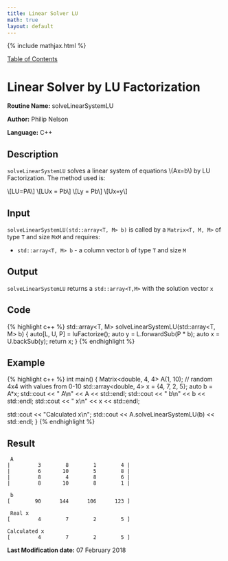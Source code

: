 ```yaml
---
title: Linear Solver LU
math: true
layout: default
---
```


{% include mathjax.html %}

<a href="https://philipnelson5.github.io/MATH5620/SoftwareManual"> Table of Contents </a>
# Linear Solver by LU Factorization

**Routine Name:** solveLinearSystemLU

**Author:** Philip Nelson

**Language:** C++

## Description

`solveLinearSystemLU` solves a linear system of equations \\(Ax=b\\) by LU Factorization. The method used is:

\\[LU=PA\\]
\\[LUx = Pb\\]
\\[Ly = Pb\\]
\\[Ux=y\\]

## Input

`solveLinearSystemLU(std::array<T, M> b)` is called by a `Matrix<T, M, M>` of type `T` and size `M`x`M` and requires:

* `std::array<T, M> b` - a column vector `b` of type `T` and size `M`

## Output

`solveLinearSystemLU` returns a `std::array<T,M>` with the solution vector `x`

## Code
{% highlight c++ %}
std::array<T, M> solveLinearSystemLU(std::array<T, M> b)
{
  auto[L, U, P] = luFactorize();
  auto y = L.forwardSub(P * b);
  auto x = U.backSub(y);
  return x;
}
{% endhighlight %}

## Example
{% highlight c++ %}
int main()
{
  Matrix<double, 4, 4> A(1, 10); // random 4x4 with values from 0-10
  std::array<double, 4> x = {4, 7, 2, 5};
  auto b = A*x;
  std::cout << " A\n" << A << std::endl;
  std::cout << " b\n" << b << std::endl;
  std::cout << " x\n" << x << std::endl;

  std::cout << "Calculated x\n";
  std::cout << A.solveLinearSystemLU(b) << std::endl;
}
{% endhighlight %}

## Result
```
 A
|         3        8        1        4 |
|         6       10        5        8 |
|         8        4        8        6 |
|         8       10        8        1 |

 b
[        90      144      106      123 ]

 Real x
[         4        7        2        5 ]

Calculated x
[         4        7        2        5 ]

```

**Last Modification date:** 07 February 2018
